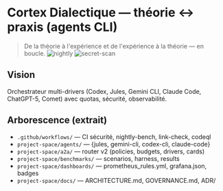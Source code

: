 # Cortex Dialectique — théorie ↔ praxis (agents CLI) 
> De la théorie à l'expérience et de l'expérience à la théorie — en boucle.
![nightly](project-space/dashboards/badges/nightly.svg) ![secret-scan](project-space/dashboards/badges/secret-scan.svg)
## Vision
Orchestrateur multi-drivers (Codex, Jules, Gemini CLI, Claude Code, ChatGPT-5, Comet) avec quotas, sécurité, observabilité.
## Arborescence (extrait)
- `.github/workflows/` — CI sécurité, nightly-bench, link-check, codeql
- `project-space/agents/` — {jules, gemini-cli, codex-cli, claude-code}
- `project-space/a2a/` — router v2 (policies, budgets, drivers, cards)
- `project-space/benchmarks/` — scenarios, harness, results
- `project-space/dashboards/` — prometheus_rules.yml, grafana.json, badges
- `project-space/docs/` — ARCHITECTURE.md, GOVERNANCE.md, ADR/

